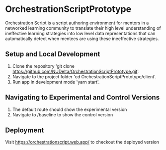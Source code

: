 # OrchestrationScriptPrototype

Orchestration Script is a script authoring environment for mentors in a networked learning community to translate their high level understanding of ineffective learning strategies into low level data representations that can automatically detect when mentees are using these ineeffective strategies.

## Setup and Local Development

1. Clone the repository 'git clone https://github.com/NUDelta/OrchestrationScriptPrototype.git'.
2. Navigate to the project folder 'cd OrchestrationScriptPrototype/client'.
3. Run app in development mode 'yarn start'. 

## Navigating to Experimental and Control Versions
1. The default route should show the experimental version
2. Navigate to /baseline to show the control version

## Deployment
Visit https://orchestrationscript.web.app/ to checkout the deployed version
